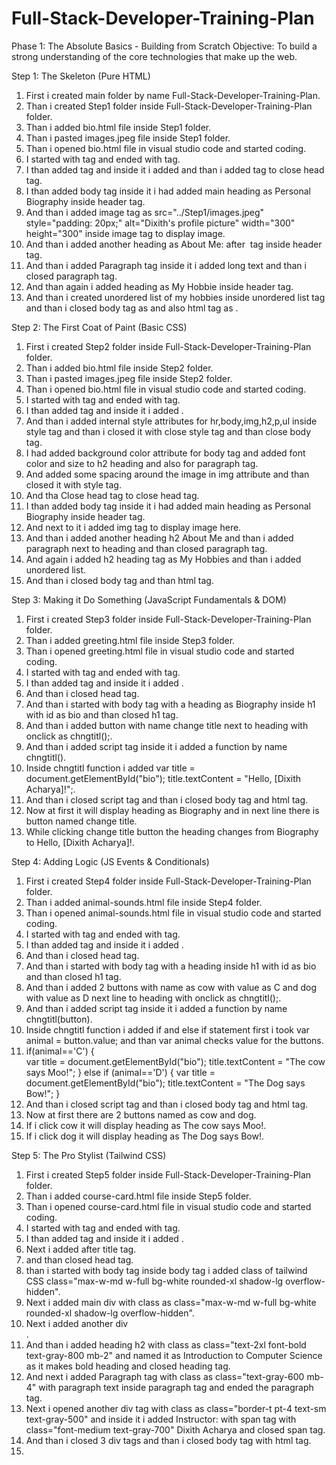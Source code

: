 # Full-Stack-Developer-Training-Plan

Phase 1: The Absolute Basics - Building from Scratch
Objective: To build a strong understanding of the core technologies that make up the web.

Step 1: The Skeleton (Pure HTML)
1) First i created main folder by name Full-Stack-Developer-Training-Plan.
2) Than i created Step1 folder inside Full-Stack-Developer-Training-Plan folder.  
3) Than i added bio.html file inside Step1 folder.
4) Than i pasted images.jpeg file inside Step1 folder.
5) Than i opened bio.html file in visual studio code and started coding.
6) I started with <html> tag  and ended with </html> tag.
7) I than added <head> tag and inside it i added <title> tag with name as My Profile and ended it with </title> and than i added </head> tag to close head tag.
8)  I than added body tag <body> inside it i had added main heading as Personal Biography inside header tag.
9)  And than i added image tag as src="../Step1/images.jpeg" style="padding: 20px;" alt="Dixith's profile picture" width="300" height="300" inside image tag to display image.
10) And than i added another heading as About Me: after <img> tag inside header tag.
11) And than i added Paragraph tag inside it i added long text and than i closed paragraph tag.
12) And than again i added heading as My Hobbie inside header tag.
13) And than i created unordered list of my hobbies inside unordered list tag and than i closed body tag as </body> and also html tag as </html>.

Step 2: The First Coat of Paint (Basic CSS)
1) First i created  Step2 folder inside Full-Stack-Developer-Training-Plan folder.
2) Than i added bio.html file inside Step2 folder.
3) Than i pasted images.jpeg file inside Step2 folder.
4) Than i opened bio.html file in visual studio code and started coding.
5) I started with <html> tag  and ended with </html> tag.
6) I than added <head> tag and inside it i added <title> tag with name as My Profile and ended it with </title>.
7) And than i added  internal style attributes for hr,body,img,h2,p,ul inside style tag and than i closed it with close style tag and than close body tag.
8) I had added background color attribute for body tag and added font color and size to h2 heading and also for paragraph tag.
9) And added some spacing around the image in img attribute and than closed it with style tag.
10) And tha Close head tag to close head tag.
11) I than added body tag <body> inside it i had added main heading as Personal Biography inside header tag.
12) And next to it i added img tag to display image here.
13) And than i added another heading h2 About Me and than i added paragraph next to heading and than closed paragraph tag.
14) And again i added h2 heading tag as My Hobbies and than i added unordered list.
15) And than i closed body tag and than html tag.


Step 3: Making it Do Something (JavaScript Fundamentals & DOM)
1)  First i created  Step3 folder inside Full-Stack-Developer-Training-Plan folder.
2)  Than i added greeting.html file inside Step3 folder.
3)  Than i opened greeting.html file in visual studio code and started coding.
4)  I started with <html> tag  and ended with </html> tag.
5)  I than added <head> tag and inside it i added <title> tag with name as My Profile and ended it with </title>.
6)  And than i closed head tag.
7)  And than i started with body tag with a heading as Biography inside h1 with id as bio and than closed h1 tag.
8)  And than i added button with name change title next to heading with onclick as chngtitl();.
9)  And than i added script tag inside it i added a function by name chngtitl().
10) Inside chngtitl function  i added  var title = document.getElementById("bio"); 
     title.textContent = "Hello, [Dixith Acharya]!";.
11)  And than i closed script tag and than i closed body tag and html tag.
12)  Now at first it will display heading as Biography and in next line there is button named change title.
13)  While clicking change title button the heading changes from Biography to Hello, [Dixith Acharya]!.

Step 4: Adding Logic (JS Events & Conditionals)
1)  First i created  Step4 folder inside Full-Stack-Developer-Training-Plan folder.
2)  Than i added animal-sounds.html file inside Step4 folder.
3)  Than i opened animal-sounds.html file in visual studio code and started coding.
4)  I started with <html> tag  and ended with </html> tag.
5)  I than added <head> tag and inside it i added <title> tag with name as My Profile and ended it with </title>.
6)  And than i closed head tag.
7)  And than i started with body tag with a heading  inside h1 with id as bio and than closed h1 tag.
8)  And than i added 2  buttons with name as cow with value as C and dog with value as D  next line to heading with onclick as chngtitl();.
9)  And than i added script tag inside it i added a function by name chngtitl(button).
10) Inside chngtitl function  i added  if and else if statement first i took var animal = button.value; and than var animal checks value for the buttons.
11) if(animal=='C')
   {   
   var title = document.getElementById("bio"); 
   title.textContent = "The cow says Moo!"; 
   } else if (animal=='D')
   {
    var title = document.getElementById("bio"); 
    title.textContent = "The Dog says Bow!"; 
   }
12)  And than i closed script tag and than i closed body tag and html tag.
13)  Now at first there are 2 buttons named as cow and dog.
14)  If i click cow it will display heading as  The cow says Moo!.
15)  If i click dog it will display heading as  The Dog says Bow!.

Step 5: The Pro Stylist (Tailwind CSS)
1)  First i created  Step5 folder inside Full-Stack-Developer-Training-Plan folder.
2)  Than i added course-card.html file inside Step5 folder.
3)  Than i opened course-card.html file in visual studio code and started coding.
4)  I started with <html> tag  and ended with </html> tag.
5)  I than added <head> tag and inside it i added <title> tag with name as Course Card and ended it with </title>.
6)  Next i added   <!-- ✅ Tailwind CSS CDN --> <script src="https://cdn.tailwindcss.com"></script> after title tag.
7)  and than closed head tag.
8)  than i started with body tag inside body tag i added class of tailwind CSS class="max-w-md w-full bg-white rounded-xl shadow-lg overflow-hidden".
9)  Next i added main div with class as class="max-w-md w-full bg-white rounded-xl shadow-lg overflow-hidden".
10) Next i added another div  <div class="p-6">.
11) And than i added heading h2 with class as  class="text-2xl font-bold text-gray-800 mb-2" and named it as Introduction to Computer Science as it makes bold heading and closed heading tag. 
12) And next i added Paragraph tag with class as class="text-gray-600 mb-4" with paragraph text inside paragraph tag and ended the paragraph tag.
13) Next i opened another div tag with class as class="border-t pt-4 text-sm text-gray-500" and inside it i added  Instructor: with span tag with  class="font-medium text-gray-700" Dixith Acharya      and closed span tag.
14) And than i closed 3 div tags and than i closed body tag with html tag.
15) 








